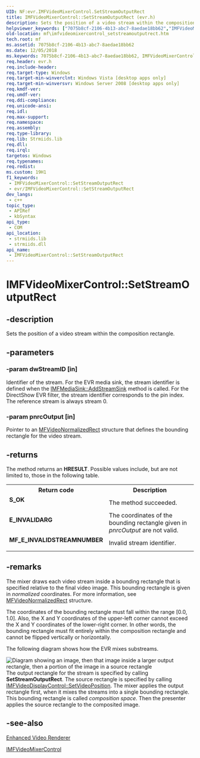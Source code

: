 ```yaml
---
UID: NF:evr.IMFVideoMixerControl.SetStreamOutputRect
title: IMFVideoMixerControl::SetStreamOutputRect (evr.h)
description: Sets the position of a video stream within the composition rectangle.
helpviewer_keywords: ["7075b8cf-2106-4b13-abc7-8aedae18bb62","IMFVideoMixerControl interface [Media Foundation]","SetStreamOutputRect method","IMFVideoMixerControl.SetStreamOutputRect","IMFVideoMixerControl::SetStreamOutputRect","SetStreamOutputRect","SetStreamOutputRect method [Media Foundation]","SetStreamOutputRect method [Media Foundation]","IMFVideoMixerControl interface","evr/IMFVideoMixerControl::SetStreamOutputRect","mf.imfvideomixercontrol_setstreamoutputrect"]
old-location: mf\imfvideomixercontrol_setstreamoutputrect.htm
tech.root: mf
ms.assetid: 7075b8cf-2106-4b13-abc7-8aedae18bb62
ms.date: 12/05/2018
ms.keywords: 7075b8cf-2106-4b13-abc7-8aedae18bb62, IMFVideoMixerControl interface [Media Foundation],SetStreamOutputRect method, IMFVideoMixerControl.SetStreamOutputRect, IMFVideoMixerControl::SetStreamOutputRect, SetStreamOutputRect, SetStreamOutputRect method [Media Foundation], SetStreamOutputRect method [Media Foundation],IMFVideoMixerControl interface, evr/IMFVideoMixerControl::SetStreamOutputRect, mf.imfvideomixercontrol_setstreamoutputrect
req.header: evr.h
req.include-header: 
req.target-type: Windows
req.target-min-winverclnt: Windows Vista [desktop apps only]
req.target-min-winversvr: Windows Server 2008 [desktop apps only]
req.kmdf-ver: 
req.umdf-ver: 
req.ddi-compliance: 
req.unicode-ansi: 
req.idl: 
req.max-support: 
req.namespace: 
req.assembly: 
req.type-library: 
req.lib: Strmiids.lib
req.dll: 
req.irql: 
targetos: Windows
req.typenames: 
req.redist: 
ms.custom: 19H1
f1_keywords:
 - IMFVideoMixerControl::SetStreamOutputRect
 - evr/IMFVideoMixerControl::SetStreamOutputRect
dev_langs:
 - c++
topic_type:
 - APIRef
 - kbSyntax
api_type:
 - COM
api_location:
 - strmiids.lib
 - strmiids.dll
api_name:
 - IMFVideoMixerControl::SetStreamOutputRect
---
```


# IMFVideoMixerControl::SetStreamOutputRect


## -description

Sets the position of a video stream within the composition rectangle.

## -parameters

### -param dwStreamID [in]

Identifier of the stream. For the EVR media sink, the stream identifier is defined when the <a href="/windows/desktop/api/mfidl/nf-mfidl-imfmediasink-addstreamsink">IMFMediaSink::AddStreamSink</a> method is called. For the DirectShow EVR filter, the stream identifier corresponds to the pin index. The reference stream is always stream 0.

### -param pnrcOutput [in]

Pointer to an <a href="/windows/desktop/api/evr/ns-evr-mfvideonormalizedrect">MFVideoNormalizedRect</a> structure that defines the bounding rectangle for the video stream.

## -returns

The method returns an <b>HRESULT</b>. Possible values include, but are not limited to, those in the following table.
          

<table>
<tr>
<th>Return code</th>
<th>Description</th>
</tr>
<tr>
<td width="40%">
<dl>
<dt><b>S_OK</b></dt>
</dl>
</td>
<td width="60%">
The method succeeded.
              

</td>
</tr>
<tr>
<td width="40%">
<dl>
<dt><b>E_INVALIDARG</b></dt>
</dl>
</td>
<td width="60%">
The coordinates of the bounding rectangle given in <i>pnrcOutput</i> are not valid.
              

</td>
</tr>
<tr>
<td width="40%">
<dl>
<dt><b>MF_E_INVALIDSTREAMNUMBER</b></dt>
</dl>
</td>
<td width="60%">
Invalid stream identifier.
              

</td>
</tr>
</table>

## -remarks

The mixer draws each video stream inside a bounding rectangle that is specified relative to the final video image. This bounding rectangle is given in <i>normalized</i> coordinates. For more information, see <a href="/windows/desktop/api/evr/ns-evr-mfvideonormalizedrect">MFVideoNormalizedRect</a> structure.
      

The coordinates of the bounding rectangle must fall within the range [0.0, 1.0]. Also, the X and Y coordinates of the upper-left corner cannot exceed the X and Y coordinates of the lower-right corner. In other words, the bounding rectangle must fit entirely within the composition rectangle and cannot be flipped vertically or horizontally.
      

The following diagram shows how the EVR mixes substreams.

<img alt="Diagram showing an image, then that image inside a larger output rectangle, then a portion of the image in a source rectangle" border="" src="./images/d87d365f-a004-4896-ad03-48cd28449403.gif"/>
The output rectangle for the stream is specified by calling <b>SetStreamOutputRect</b>. The source rectangle is specified by calling <a href="/windows/desktop/api/evr/nf-evr-imfvideodisplaycontrol-setvideoposition">IMFVideoDisplayControl::SetVideoPosition</a>. The mixer applies the output rectangle first, when it mixes the streams into a single bounding rectangle. This bounding rectangle is called <i>composition space</i>. Then the presenter applies the source rectangle to the composited image.

## -see-also

<a href="/windows/desktop/medfound/enhanced-video-renderer">Enhanced Video Renderer</a>



<a href="/windows/desktop/api/evr/nn-evr-imfvideomixercontrol">IMFVideoMixerControl</a>

